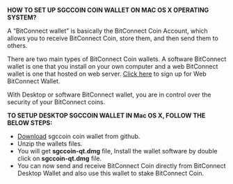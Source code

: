 <b>HOW TO SET UP SGCCOIN COIN WALLET ON MAC OS X OPERATING SYSTEM?</b>

A “BitConnect wallet” is basically the BitConnect Coin Account, which allows you to receive BitConnect Coin, store them, and then send them to others.

There are two main types of BitConnect Coin wallets. A software BitConnect wallet is one that you install on your own computer and a web BitConnect wallet is one that hosted on web server. <a href="https://sgccoin.co/">Click here</a> to sign up for Web BitConnect Wallet.

With Desktop or software BitConnect wallet, you are in control over the security of your BitConnect coins.

<b>TO SETUP DESKTOP SGCCOIN WALLET IN Mac OS X, FOLLOW THE BELOW STEPS:</b>
<ul>
<li><a href="https://github.com/sgccoincoin/sgccoincoin/blob/master/setup/sgccoin-mac-wallet/Bitconnect-mac.zip">Download</a> sgccoin coin wallet from github.</li>
<li>Unzip the wallets files.</li>
<li>You will get <b>sgccoin-qt.dmg</b> file, Install the wallet software by double click on <b>sgccoin-qt.dmg</b> file.</li>
<li>You can now send and receive BitConnect Coin directly from BitConnect Desktop Wallet and also use this wallet to stake BitConnect Coin.</li>
</ul>

